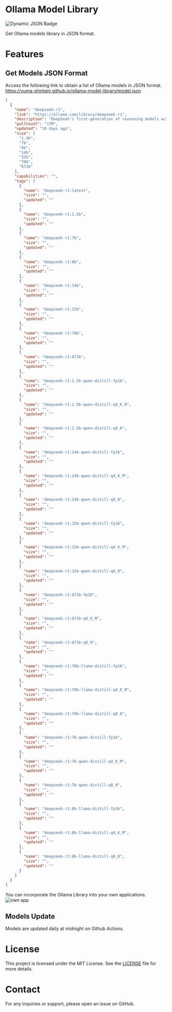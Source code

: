 # Ollama Model Library

![Dynamic JSON Badge](https://img.shields.io/badge/dynamic/json?url=https%3A%2F%2Fapi.github.com%2Frepos%2Fyuma-shintani%2Follama-model-library%2Factions%2Fworkflows%2F144521343%2Fruns%3Fstatus%3Dcompleted%26per_page%3D1&query=%24.workflow_runs%5B0%5D.run_started_at&style=flat-square&label=Last%20update%20Ollama%20models)

Get Ollama models library in JSON format.

# Features

## Get Models JSON Format

Access the following link to obtain a list of Ollama models in JSON format.  
https://yuma-shintani.github.io/ollama-model-library/model.json

```json:model.json
[
  {
    "name": "deepseek-r1",
    "link": "https://ollama.com/library/deepseek-r1",
    "description": "DeepSeek's first-generation of reasoning models with comparable performance to OpenAI-o1, including six dense models distilled from DeepSeek-R1 based on Llama and Qwen.",
    "pullCount": "17M",
    "updated": "10 days ago",
    "size": [
      "1.5b",
      "7b",
      "8b",
      "14b",
      "32b",
      "70b",
      "671b"
    ],
    "capabilities": "",
    "tags": [
      {
        "name": "deepseek-r1:latest",
        "size": "",
        "updated": ""
      },
      {
        "name": "deepseek-r1:1.5b",
        "size": "",
        "updated": ""
      },
      {
        "name": "deepseek-r1:7b",
        "size": "",
        "updated": ""
      },
      {
        "name": "deepseek-r1:8b",
        "size": "",
        "updated": ""
      },
      {
        "name": "deepseek-r1:14b",
        "size": "",
        "updated": ""
      },
      {
        "name": "deepseek-r1:32b",
        "size": "",
        "updated": ""
      },
      {
        "name": "deepseek-r1:70b",
        "size": "",
        "updated": ""
      },
      {
        "name": "deepseek-r1:671b",
        "size": "",
        "updated": ""
      },
      {
        "name": "deepseek-r1:1.5b-qwen-distill-fp16",
        "size": "",
        "updated": ""
      },
      {
        "name": "deepseek-r1:1.5b-qwen-distill-q4_K_M",
        "size": "",
        "updated": ""
      },
      {
        "name": "deepseek-r1:1.5b-qwen-distill-q8_0",
        "size": "",
        "updated": ""
      },
      {
        "name": "deepseek-r1:14b-qwen-distill-fp16",
        "size": "",
        "updated": ""
      },
      {
        "name": "deepseek-r1:14b-qwen-distill-q4_K_M",
        "size": "",
        "updated": ""
      },
      {
        "name": "deepseek-r1:14b-qwen-distill-q8_0",
        "size": "",
        "updated": ""
      },
      {
        "name": "deepseek-r1:32b-qwen-distill-fp16",
        "size": "",
        "updated": ""
      },
      {
        "name": "deepseek-r1:32b-qwen-distill-q4_K_M",
        "size": "",
        "updated": ""
      },
      {
        "name": "deepseek-r1:32b-qwen-distill-q8_0",
        "size": "",
        "updated": ""
      },
      {
        "name": "deepseek-r1:671b-fp16",
        "size": "",
        "updated": ""
      },
      {
        "name": "deepseek-r1:671b-q4_K_M",
        "size": "",
        "updated": ""
      },
      {
        "name": "deepseek-r1:671b-q8_0",
        "size": "",
        "updated": ""
      },
      {
        "name": "deepseek-r1:70b-llama-distill-fp16",
        "size": "",
        "updated": ""
      },
      {
        "name": "deepseek-r1:70b-llama-distill-q4_K_M",
        "size": "",
        "updated": ""
      },
      {
        "name": "deepseek-r1:70b-llama-distill-q8_0",
        "size": "",
        "updated": ""
      },
      {
        "name": "deepseek-r1:7b-qwen-distill-fp16",
        "size": "",
        "updated": ""
      },
      {
        "name": "deepseek-r1:7b-qwen-distill-q4_K_M",
        "size": "",
        "updated": ""
      },
      {
        "name": "deepseek-r1:7b-qwen-distill-q8_0",
        "size": "",
        "updated": ""
      },
      {
        "name": "deepseek-r1:8b-llama-distill-fp16",
        "size": "",
        "updated": ""
      },
      {
        "name": "deepseek-r1:8b-llama-distill-q4_K_M",
        "size": "",
        "updated": ""
      },
      {
        "name": "deepseek-r1:8b-llama-distill-q8_0",
        "size": "",
        "updated": ""
      }
    ]
  }
]
```

You can incorporate the Ollama Library into your own applications.
![own app](/public/image.png)

## Models Update

Models are updated daily at midnight on Github Actions.

# License

This project is licensed under the MIT License. See the [LICENSE](LICENSE.md) file for more details.

# Contact

For any inquiries or support, please open an issue on GitHub.

